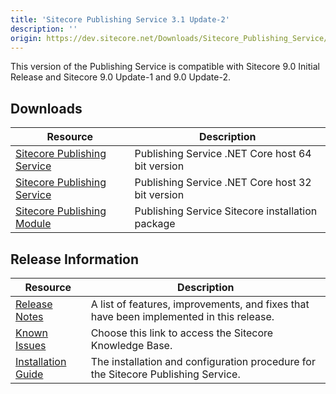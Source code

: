 ```yaml
---
title: 'Sitecore Publishing Service 3.1 Update-2'
description: ''
origin: https://dev.sitecore.net/Downloads/Sitecore_Publishing_Service/31/Sitecore_Publishing_Service_31_Update2.aspx
---
```


This version of the Publishing Service is compatible with Sitecore 9.0 Initial Release and Sitecore 9.0 Update-1 and 9.0 Update-2.

## Downloads

| Resource                                                                                                                                                                                                                            | Description                                      |
| ----------------------------------------------------------------------------------------------------------------------------------------------------------------------------------------------------------------------------------- | ------------------------------------------------ |
| [Sitecore Publishing Service](https://scdp.blob.core.windows.net/downloads/Sitecore%20Publishing%20Service/31/Sitecore%20Publishing%20Service%20%2031%20Update2/Secure/Sitecore%20Publishing%20Service%20312%20rev%20190116x64.zip) | Publishing Service .NET Core host 64 bit version |
| [Sitecore Publishing Service](https://scdp.blob.core.windows.net/downloads/Sitecore%20Publishing%20Service/31/Sitecore%20Publishing%20Service%20%2031%20Update2/Secure/Sitecore%20Publishing%20Service%20312%20rev%20190116.zip)    | Publishing Service .NET Core host 32 bit version |
| [Sitecore Publishing Module](https://scdp.blob.core.windows.net/downloads/Sitecore%20Publishing%20Service/31/Sitecore%20Publishing%20Service%20%2031%20Update2/Secure/Sitecore%20Publishing%20Module%20312%20rev%20190116.zip)      | Publishing Service Sitecore installation package |

## Release Information

| Resource                                                                                                                                                                                                                       | Description                                                                             |
| ------------------------------------------------------------------------------------------------------------------------------------------------------------------------------------------------------------------------------ | --------------------------------------------------------------------------------------- |
| [Release Notes](/downloads/Sitecore_Publishing_Service/31/Sitecore_Publishing_Service_31_Update2/Release_Notes)                                                                                                                | A list of features, improvements, and fixes that have been implemented in this release. |
| [Known Issues](https://kb.sitecore.net/articles/431510)                                                                                                                                                                        | Choose this link to access the Sitecore Knowledge Base.                                 |
| [Installation Guide](https://scdp.blob.core.windows.net/downloads/Sitecore%20Publishing%20Service/31/Sitecore%20Publishing%20Service%20%2031%20Update2/Secure/Publishing-Service-Installation-and-Configuration-Guide-312.pdf) | The installation and configuration procedure for the Sitecore Publishing Service.       |
